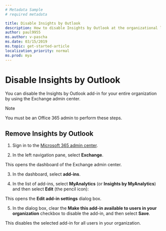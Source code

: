 ```yaml
---
# Metadata Sample
# required metadata

title: Disable Insights by Outlook
description: How to disable Insights by Outlook at the organizational level 
author: paul9955
ms.author: v-pascha
ms.date: 03/15/2019
ms.topic: get-started-article
localization_priority: normal 
ms.prod: mya
---
```


# Disable Insights by Outlook

You can disable the Insights by Outlook add-in for your entire organization by using the Exchange admin center.

> [!Note]
> You must be an Office 365 admin to perform these steps. 

## Remove Insights by Outlook

1. Sign in to the [Microsoft 365 admin center](https://admin.microsoft.com/adminportal).

2. In the left navigation pane, select **Exchange**. 

<!--
   ![Microsoft 365 admin center](../../images/mya/use/exchange-admin-center.png) -->
         
   This opens the dashboard of the Exchange admin center.  
 
3. In the dashboard, select **add-ins**. 

<!--
   ![Add-ins page](../../images/mya/use/add-ins-page.png) -->
         
4. In the list of add-ins, select **MyAnalytics** (or **Insights by MyAnalytics**) and then select **Edit** (the pencil icon):

<!--
   ![Select add-in](../../images/mya/use/select-add-in.png) -->
    
   This opens the **Edit add-in settings** dialog box.

5. In the dialog box, clear the **Make this add-in available to users in your organization** checkbox to disable the add-in, and then select **Save**.

<!--
   ![Clear checkboxes and Save](../../images/mya/use/clear-checkbox.png) -->

This disables the selected add-in for all users in your organization.
